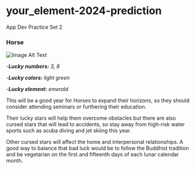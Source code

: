 # your_element-2024-prediction
App Dev Practice Set 2

### Horse

![Image Alt Text](https://cdn.i-scmp.com/sites/default/files/d8/images/canvas/2024/01/11bb183531-c16f-4eaf-86a6-181b34189bfc_ba7066a9.jpg)


-_**Lucky numbers:** 3, 8_

-_**Lucky colors:** light green_

-_**Lucky element:** emerald_

This will be a good year for Horses to expand their horizons, so they should consider attending seminars or furthering their education.

Their lucky stars will help them overcome obstacles but there are also cursed stars that will lead to accidents, so stay away from high-risk water sports such as scuba diving and jet skiing this year.

Other cursed stars will affect the home and interpersonal relationships. A good way to balance that bad luck would be to follow the Buddhist tradition and be vegetarian on the first and fifteenth days of each lunar calendar month.
